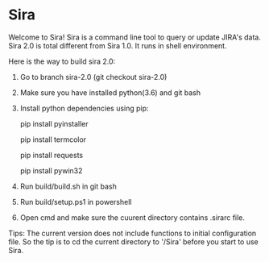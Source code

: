 # Sira
Welcome to Sira! 
Sira is a command line tool to query or update JIRA's data. 
Sira 2.0 is total different from Sira 1.0. It runs in shell environment.

Here is the way to build sira 2.0:
  1. Go to branch sira-2.0 (git checkout sira-2.0)
  2. Make sure you have installed python(3.6) and git bash
  3. Install python dependencies using pip:
  
      pip install pyinstaller
      
      pip install termcolor
      
      pip install requests
      
      pip install pywin32
      
  4. Run build/build.sh in git bash
  5. Run build/setup.ps1 in powershell
  6. Open cmd and make sure the cuurent directory contains .sirarc file.
  
  Tips: The current version does not include functions to initial configuration file. So the tip is to cd the current directory to '/Sira' before you start to use Sira.
